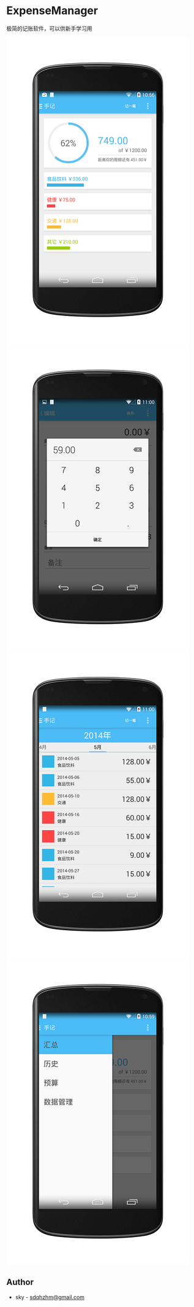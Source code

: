 ExpenseManager
=======

极简的记账软件，可以供新手学习用

![image](image/1.png)
![image](image/2.png)
![image](image/3.png)
![image](image/4.png)


Author
------

* sky - <sdqhzhm@gmail.com>
